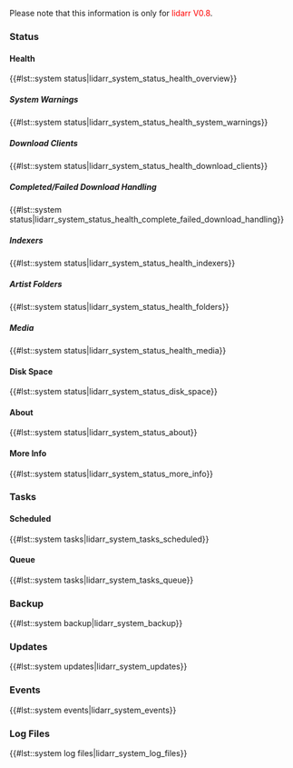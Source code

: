 Please note that this information is only for
<span style="color:#ff0000">lidarr V0.8</span>.

### Status

#### Health

{{\#lst::system status\|lidarr\_system\_status\_health\_overview}}

##### System Warnings

{{\#lst::system
status\|lidarr\_system\_status\_health\_system\_warnings}}

##### Download Clients

{{\#lst::system
status\|lidarr\_system\_status\_health\_download\_clients}}

##### Completed/Failed Download Handling

{{\#lst::system
status\|lidarr\_system\_status\_health\_complete\_failed\_download\_handling}}

##### Indexers

{{\#lst::system status\|lidarr\_system\_status\_health\_indexers}}

##### Artist Folders

{{\#lst::system status\|lidarr\_system\_status\_health\_folders}}

##### Media

{{\#lst::system status\|lidarr\_system\_status\_health\_media}}

#### Disk Space

{{\#lst::system status\|lidarr\_system\_status\_disk\_space}}

#### About

{{\#lst::system status\|lidarr\_system\_status\_about}}

#### More Info

{{\#lst::system status\|lidarr\_system\_status\_more\_info}}

### Tasks

#### Scheduled

{{\#lst::system tasks\|lidarr\_system\_tasks\_scheduled}}

#### Queue

{{\#lst::system tasks\|lidarr\_system\_tasks\_queue}}

### Backup

{{\#lst::system backup\|lidarr\_system\_backup}}

### Updates

{{\#lst::system updates\|lidarr\_system\_updates}}

### Events

{{\#lst::system events\|lidarr\_system\_events}}

### Log Files

{{\#lst::system log files\|lidarr\_system\_log\_files}}
